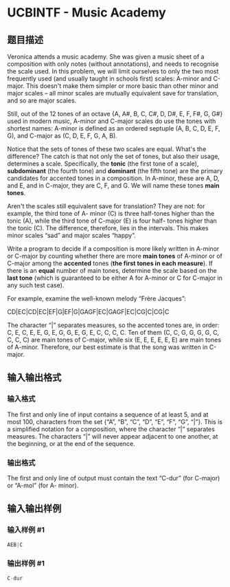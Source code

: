 # UCBINTF - Music Academy

## 题目描述

Veronica attends a music academy. She was given a music sheet of a composition with only notes (without annotations), and needs to recognise the scale used. In this problem, we will limit ourselves to only the two most frequently used (and usually taught in schools first) scales: A-minor and C-major. This doesn't make them simpler or more basic than other minor and major scales – all minor scales are mutually equivalent save for translation, and so are major scales.

Still, out of the 12 tones of an octave {A, A#, B, C, C#, D, D#, E, F, F#, G, G#} used in modern music, A-minor and C-major scales do use the tones with shortest names: A-minor is defined as an ordered septuple (A, B, C, D, E, F, G), and C-major as (C, D, E, F, G, A, B).

Notice that the sets of tones of these two scales are equal. What's the difference? The catch is that not only the set of tones, but also their usage, determines a scale. Specifically, the **tonic** (the first tone of a scale), **subdominant** (the fourth tone) and **dominant** (the fifth tone) are the primary candidates for accented tones in a composition. In A-minor, these are A, D, and E, and in C-major, they are C, F, and G. We will name these tones **main tones**.

Aren't the scales still equivalent save for translation? They are not: for example, the third tone of A- minor (C) is three half-tones higher than the tonic (A), while the third tone of C-major (E) is four half- tones higher than the tonic (C). The difference, therefore, lies in the intervals. This makes minor scales “sad” and major scales “happy”.

Write a program to decide if a composition is more likely written in A-minor or C-major by counting whether there are more **main tones** of A-minor or of C-major among the **accented** tones (**the first tones in each measure**). If there is an **equal** number of main tones, determine the scale based on the **last tone** (which is guaranteed to be either A for A-minor or C for C-major in any such test case).

For example, examine the well-known melody “Frère Jacques”:

CD|EC|CD|EC|EF|G|EF|G|GAGF|EC|GAGF|EC|CG|C|CG|C

The character “|” separates measures, so the accented tones are, in order: C, E, C, E, E, G, E, G, G, E, G, E, C, C, C, C. Ten of them (C, C, G, G, G, G, C, C, C, C) are main tones of C-major, while six (E, E, E, E, E, E) are main tones of A-minor. Therefore, our best estimate is that the song was written in C-major.

## 输入输出格式

### 输入格式

The first and only line of input contains a sequence of at least 5, and at most 100, characters from the set {“A”, “B”, “C”, “D”, “E”, “F”, “G”, “|”}. This is a simplified notation for a composition, where the character “|” separates measures. The characters “|” will never appear adjacent to one another, at the beginning, or at the end of the sequence.

### 输出格式

The first and only line of output must contain the text “C-dur” (for C-major) or “A-mol” (for A- minor).

## 输入输出样例

### 输入样例 #1

```cpp
AEB|C
```


### 输出样例 #1

```cpp
C-dur
```


